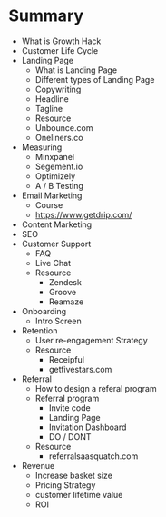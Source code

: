 # Summary

* What is Growth Hack
* Customer Life Cycle
* Landing Page
   - What is Landing Page
   - Different types of Landing Page
   - Copywriting
    - Headline
    - Tagline
   - Resource
    - Unbounce.com
    - Oneliners.co
* Measuring
   - Minxpanel
   - Segement.io
   - Optimizely
   - A / B Testing
* Email Marketing
   - Course 
   - https://www.getdrip.com/
* Content Marketing
* SEO
* Customer Support
  - FAQ
  - Live Chat
  - Resource
    - Zendesk
    - Groove
    - Reamaze
* Onboarding
  - Intro Screen
* Retention
  - User re-engagement Strategy
  - Resource
    - Receipful
    - getfivestars.com
* Referral
  - How to design a referal program
  - Referral program
    - Invite code
    - Landing Page
    - Invitation Dashboard
    - DO / DONT
  - Resource
    - referralsaasquatch.com
* Revenue
  - Increase basket size
  - Pricing Strategy
  - customer lifetime value
  - ROI
